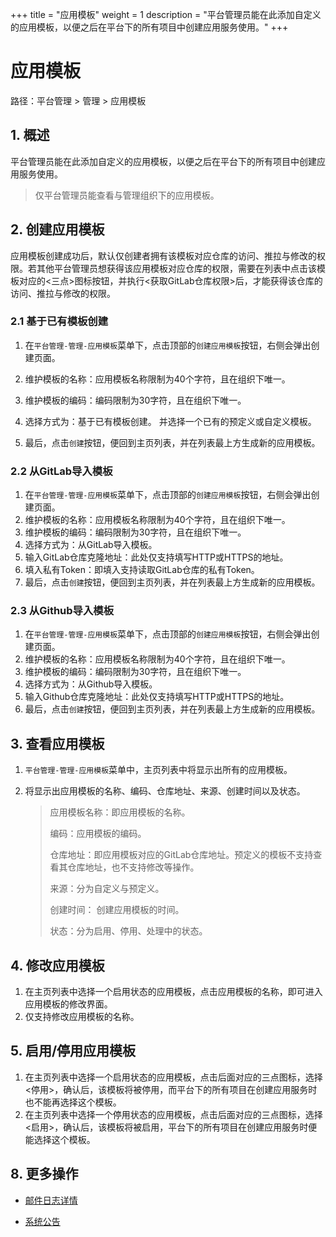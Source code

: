 +++
title = "应用模板"
weight = 1
description = "平台管理员能在此添加自定义的应用模板，以便之后在平台下的所有项目中创建应用服务使用。"
+++

# 应用模板

路径：平台管理 > 管理 > 应用模板

## 1. 概述

平台管理员能在此添加自定义的应用模板，以便之后在平台下的所有项目中创建应用服务使用。		

> 仅平台管理员能查看与管理组织下的应用模板。

## 2. 创建应用模板

应用模板创建成功后，默认仅创建者拥有该模板对应仓库的访问、推拉与修改的权限。若其他平台管理员想获得该应用模板对应仓库的权限，需要在列表中点击该模板对应的<三点>图标按钮，并执行<获取GitLab仓库权限>后，才能获得该仓库的访问、推拉与修改的权限。

### 2.1  基于已有模板创建

1. 在`平台管理-管理-应用模板`菜单下，点击顶部的`创建应用模板`按钮，右侧会弹出创建页面。 

2. 维护模板的名称：应用模板名称限制为40个字符，且在组织下唯一。

3. 维护模板的编码：编码限制为30字符，且在组织下唯一。

4. 选择方式为：基于已有模板创建。 并选择一个已有的预定义或自定义模板。	

5. 最后，点击`创建`按钮，便回到主页列表，并在列表最上方生成新的应用模板。

### 2.2 从GitLab导入模板

1. 在`平台管理-管理-应用模板`菜单下，点击顶部的`创建应用模板`按钮，右侧会弹出创建页面。 
2. 维护模板的名称：应用模板名称限制为40个字符，且在组织下唯一。
3. 维护模板的编码：编码限制为30字符，且在组织下唯一。
4. 选择方式为：从GitLab导入模板。
5. 输入GitLab仓库克隆地址：此处仅支持填写HTTP或HTTPS的地址。
6. 填入私有Token：即填入支持读取GitLab仓库的私有Token。
7. 最后，点击`创建`按钮，便回到主页列表，并在列表最上方生成新的应用模板。 

### 2.3 从Github导入模板

1. 在`平台管理-管理-应用模板`菜单下，点击顶部的`创建应用模板`按钮，右侧会弹出创建页面。 	
2. 维护模板的名称：应用模板名称限制为40个字符，且在组织下唯一。
3. 维护模板的编码：编码限制为30字符，且在组织下唯一。
4. 选择方式为：从Github导入模板。
5. 输入Github仓库克隆地址：此处仅支持填写HTTP或HTTPS的地址。
6. 最后，点击`创建`按钮，便回到主页列表，并在列表最上方生成新的应用模板。

## 3. 查看应用模板

1. `平台管理-管理-应用模板`菜单中，主页列表中将显示出所有的应用模板。		

2. 将显示出应用模板的名称、编码、仓库地址、来源、创建时间以及状态。

   > 应用模板名称：即应用模板的名称。
   >
   > 编码：应用模板的编码。
   >
   > 仓库地址：即应用模板对应的GitLab仓库地址。预定义的模板不支持查看其仓库地址，也不支持修改等操作。		
   >
   > 来源：分为自定义与预定义。	
   >
   > 创建时间： 创建应用模板的时间。
   >
   > 状态：分为启用、停用、处理中的状态。	

## 4. 修改应用模板

1. 在主页列表中选择一个启用状态的应用模板，点击应用模板的名称，即可进入应用模板的修改界面。		
2. 仅支持修改应用模板的名称。

## 5. 启用/停用应用模板

1. 在主页列表中选择一个启用状态的应用模板，点击后面对应的三点图标，选择<停用>，确认后，该模板将被停用，而平台下的所有项目在创建应用服务时也不能再选择这个模板。	
2. 在主页列表中选择一个停用状态的应用模板，点击后面对应的三点图标，选择<启用>，确认后，该模板将被启用，平台下的所有项目在创建应用服务时便能选择这个模板。

## 8. 更多操作  

- [邮件日志详情](../email-log)    

- [系统公告](../system-notice)
